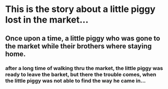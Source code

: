 # This is the story about a little piggy lost in the market...
## Once upon a time, a little piggy who was gone to the market while their brothers where staying home.
### after a long time of walking thru the market, the little piggy was ready to leave the barket, but there the trouble comes, when the little piggy was not able to find the way he came in...
